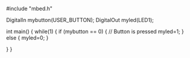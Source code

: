 #include "mbed.h"

DigitalIn mybutton(USER_BUTTON);
DigitalOut myled(LED1);

int main() {
  while(1) {
    if (mybutton == 0) { // Button is pressed
        myled=1;
    } else {
        myled=0;
    }

  }
}
